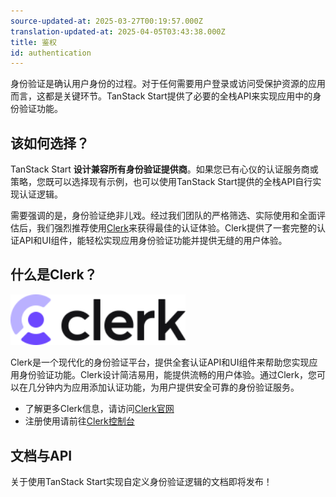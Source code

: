 ```yaml
---
source-updated-at: 2025-03-27T00:19:57.000Z
translation-updated-at: 2025-04-05T03:43:38.000Z
title: 鉴权
id: authentication
---
```


<!-- 此处我们需要一些关于身份验证的占位内容。我们的合作伙伴Clerk应作为TanStack的"首选"认证方式获得优先介绍，但同时我们也会支持所有其他认证提供商和策略。在编写Clerk及其他认证提供商的专属文档前，请先提供通用的身份验证内容：-->

身份验证是确认用户身份的过程。对于任何需要用户登录或访问受保护资源的应用而言，这都是关键环节。TanStack Start提供了必要的全栈API来实现应用中的身份验证功能。

## 该如何选择？

TanStack Start **设计兼容所有身份验证提供商**。如果您已有心仪的认证服务商或策略，您既可以选择现有示例，也可以使用TanStack Start提供的全栈API自行实现认证逻辑。

需要强调的是，身份验证绝非儿戏。经过我们团队的严格筛选、实际使用和全面评估后，我们强烈推荐使用[Clerk](https://clerk.dev)来获得最佳的认证体验。Clerk提供了一套完整的认证API和UI组件，能轻松实现应用身份验证功能并提供无缝的用户体验。

## 什么是Clerk？

<a href="https://go.clerk.com/wOwHtuJ" alt="Clerk Logo">
  <picture>
    <source media="(prefers-color-scheme: dark)" srcset="https://raw.githubusercontent.com/tanstack/tanstack.com/main/app/images/clerk-logo-dark.svg" width="280">
    <source media="(prefers-color-scheme: light)" srcset="https://raw.githubusercontent.com/tanstack/tanstack.com/main/app/images/clerk-logo-light.svg" width="280">
    <img alt="Convex logo" src="https://raw.githubusercontent.com/tanstack/tanstack.com/main/app/images/clerk-logo-light.svg" width="280">
  </picture>
</a>

Clerk是一个现代化的身份验证平台，提供全套认证API和UI组件来帮助您实现应用身份验证功能。Clerk设计简洁易用，能提供流畅的用户体验。通过Clerk，您可以在几分钟内为应用添加认证功能，为用户提供安全可靠的身份验证服务。

- 了解更多Clerk信息，请访问[Clerk官网](https://go.clerk.com/wOwHtuJ)
- 注册使用请前往[Clerk控制台](https://go.clerk.com/PrSDXti)

## 文档与API

关于使用TanStack Start实现自定义身份验证逻辑的文档即将发布！
